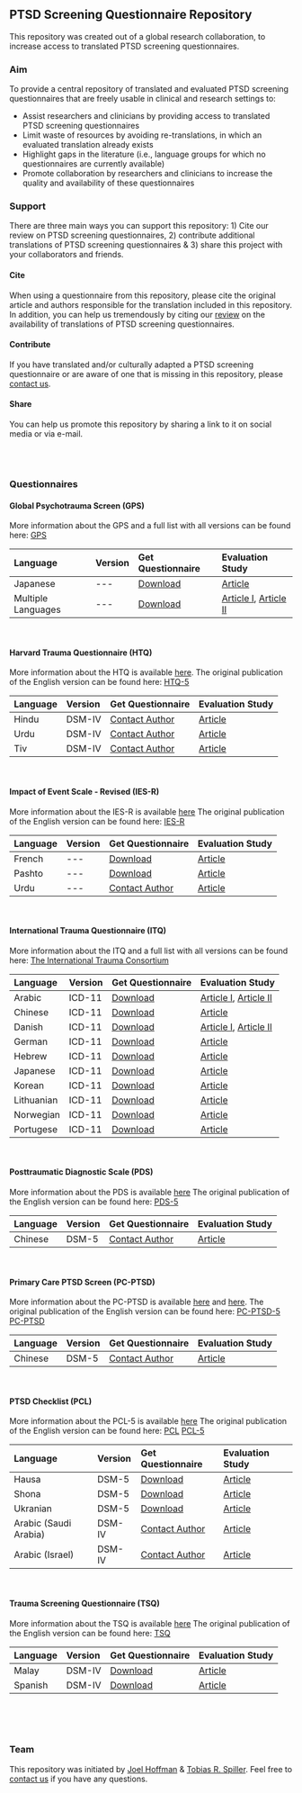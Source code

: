 
## PTSD Screening Questionnaire Repository

This repository was created out of a global research collaboration, to increase access to translated PTSD screening questionnaires. 

### Aim
To provide a central repository of translated and evaluated PTSD screening questionnaires that are freely usable in clinical and research settings to:

-	Assist researchers and clinicians by providing access to translated PTSD screening questionnaires
- Limit waste of resources by avoiding re-translations, in which an evaluated translation already exists
- Highlight gaps in the literature (i.e., language groups for which no questionnaires are currently available) 
- Promote collaboration by researchers and clinicians to increase the quality and availability of these questionnaires 

### Support
There are three main ways you can support this repository: 1) Cite our review  on PTSD screening questionnaires, 2) contribute additional translations of PTSD screening questionnaires & 3) share this project with your collaborators and friends.

#### Cite
When using a questionnaire from this repository, please cite the original article and authors responsible for the translation included in this repository. In addition, you can help us tremendously by citing our [review](ADD) on the availability of translations of PTSD screening questionnaires.

#### Contribute
If you have translated and/or culturally adapted a PTSD screening questionnaire or are aware of one that is missing in this repository, please [contact us](mailto:tobias.spiller@yale.edu).

#### Share
You can help us promote this repository by sharing a link to it on social media or via e-mail.

<br />
<br />

### Questionnaires
#### Global Psychotrauma Screen (GPS)
More information about the GPS and a full list with all versions can be found here: [GPS](https://de.global-psychotrauma.net/gps) 

| Language | Version | Get Questionnaire | Evaluation Study |
| :--- | :--- | :--- |  :--- |
| Japanese  | --- | [Download](https://de.global-psychotrauma.net/_files/ugd/893421_4f9d81b41cc7461a94b6128f09f5b28d.pdf) | [Article](https://www.tandfonline.com/doi/full/10.1080/20008198.2020.1810893) | 
| Multiple Languages  | --- | [Download](https://de.global-psychotrauma.net/gps) | [Article I](https://www.tandfonline.com/doi/full/10.1080/20008198.2020.1752504), [Article II](https://www.tandfonline.com/doi/full/10.1080/20008198.2021.1929754)| 
<br />


#### Harvard Trauma Questionnaire (HTQ)
More information about the HTQ is available [here](https://hprt-cambridge.org/screening/harvard-trauma-questionnaire/).
The original publication of the English version can be found here: [HTQ-5](https://watermark.silverchair.com/cky256.pdf?token=AQECAHi208BE49Ooan9kkhW_Ercy7Dm3ZL_9Cf3qfKAc485ysgAAAsQwggLABgkqhkiG9w0BBwagggKxMIICrQIBADCCAqYGCSqGSIb3DQEHATAeBglghkgBZQMEAS4wEQQMggJSHmYOrKrxhFNpAgEQgIICdwgPQ7QMbcPlWqMGcL25W99l0QPDghB0H8EVPXQ5OfQuo6TPh2n-fcBPCxGhyjJNeXFTgbLgAUUV3Nq6DSud68JzVixlVRhk9MyVYrEqktirapLYobuhdT7EetAshbjkGQlcwdV8bCgS7n8sovvU74gTyPTfCmCfcGUgMW7sEE6mPWbf5Mc_BMS5bmfg3-khD9P-XMgdsU51nnqeUvAxZ1ZbdMyE318k8_eg4NOLJLW2Uf89rL9t3k4qwWIS001Infg4ylrPZrFaIhVvWB4xKx4yKfTqjJNvDoRzIXEsm8c6Bf7FRD0_4jPz9QBnjL2VFwml64WOkrHG9dXqx2chHmT5anboJjaoRa262vfEScBzDaJtziW00U9AutsYOWX--6M9igTM_ynQr28HUGVR_PMsSC2WkbdKtWR-7n4UKZ5cpeELaoHahOZ5rR6kojkuywQtWwwGXIPwE4Dcl5SrotnkK-1kovXSqQopGuYWm2YsYKU-XUSTe8uooTPFeZ90NAQLQSzcAl1A-v-Q6-R4J0PCaHSGqCOEAXbIrGjBZssGezYL0J_pKrxCIQxLHFfrOlVngJxCmInXdvF56IHcOQtbNQisMDzVC8ERT0DyNqX_A8zVv9ew-GzvZy0lz1DMCurhj5NpmlnM3p5iKXTtkACHmVCEOi28veMhYBtE4tuX011mOQWFF3f1LEkLOq86iR6VUAWOcETDB3i8rMf044XsESHKF41UxqkVEu8Y0QWbqi_WIJ4FcHG798W0dOtqFSSyVy_l3xdO314VFE_OjJfFmzrHqN6qaKuhZXGCsnHTgGF9JLL9pAeFGrz0ezWFZP5l9xFZIdI)

| Language | Version | Get Questionnaire | Evaluation Study |
| :--- | :--- | :--- |  :--- |
| Hindu  | DSM-IV | [Contact Author](mailto:apatel@hsph.harvard.edu) | [Article](https://bmcwomenshealth.biomedcentral.com/articles/10.1186/s12905-022-01595-3) | 
| Urdu  | DSM-IV | [Contact Author](mailto:tambri.housen@solidarityinhealth.com)  | [Article](https://journals.sagepub.com/doi/abs/10.1177/1363461518764487) | 
| Tiv  | DSM-IV | [Contact Author](mailto:johnbosco.chukwuorji@unn.edu.ng) | [Article](https://www.tandfonline.com/doi/abs/10.1080/10615806.2017.1361936?journalCode=gasc20) | 

<br />


#### Impact of Event Scale - Revised (IES-R)
More information about the IES-R is available [here](https://www.ptsd.va.gov/professional/assessment/adult-sr/ies-r.asp) 
The original publication of the English version can be found here: [IES-R](https://www.sciencedirect.com/science/article/abs/pii/S0887618507000722?via%3Dihub)

| Language | Version | Get Questionnaire | Evaluation Study |
| :--- | :--- | :--- |  :--- |
| French  | --- | [Download](https://journals.sagepub.com/doi/10.1177/070674370304800111?url_ver=Z39.88-2003&rfr_id=ori:rid:crossref.org&rfr_dat=cr_pub%20%200pubmed) | [Article](https://journals.sagepub.com/doi/10.1177/070674370304800111?url_ver=Z39.88-2003&rfr_id=ori:rid:crossref.org&rfr_dat=cr_pub%20%200pubmed) | 
| Pashto  | --- | [Download](https://osf.io/7q5my/) | [Article](https://www.asian-nursingresearch.com/article/S1976-1317(09)60020-7/pdf) | 
| Urdu  | --- | [Contact Author](mailto:Saleem.Tareen@northerntrust.hscni.net) | [Article](https://www.cambridge.org/core/journals/international-psychiatry/article/evaluation-of-an-urdu-version-of-the-impact-of-event-scale-revised/2CA3BF61B194F40F6C301ED8BF754FA6) | 

<br />


#### International Trauma Questionnaire (ITQ)
More information about the ITQ and a full list with all versions can be found here: [The International Trauma Consortium](https://www.traumameasuresglobal.com/itq) 

| Language | Version | Get Questionnaire | Evaluation Study |
| :--- | :--- | :--- |  :--- |
| Arabic | ICD-11 | [Download](https://www.traumameasuresglobal.com/_files/ugd/be25b4_cd992d204d744075a1c4429842960e84.pdf) | [Article I](https://www.cambridge.org/core/journals/global-mental-health/article/are-posttraumatic-stress-disorder-ptsd-and-complexptsd-distinguishable-within-a-treatmentseeking-sample-of-syrian-refugees-living-in-lebanon/096B22F9FED4C03CF297234DBB09FF0F), [Article II](https://onlinelibrary.wiley.com/doi/10.1111/acps.12973)| 
| Chinese  | ICD-11 | [Download](https://www.traumameasuresglobal.com/_files/ugd/be25b4_fa9c5f4850c547769adca6e7a32334d5.pdf) | [Article](https://www.tandfonline.com/doi/full/10.1080/20008198.2019.1608718) | 
| Danish  | ICD-11 | [Download](https://www.traumameasuresglobal.com/_files/ugd/be25b4_90a72d644c484b4eae5be68e58b65747.pdf) | [Article I](https://www.tandfonline.com/doi/full/10.1080/20008198.2021.1880747),  [Article II](https://www.tandfonline.com/doi/full/10.1080/20008198.2021.1894806)| 
| German | ICD-11 | [Download](https://www.traumameasuresglobal.com/_files/ugd/be25b4_542119c23f904aaf845c32d8eeeca9c9.pdf) | [Article](https://cpe.psychopen.eu/index.php/cpe/article/view/5501) | 
| Hebrew | ICD-11 | [Download](https://www.traumameasuresglobal.com/_files/ugd/be25b4_05b0e197335a41f3a557944d05457956.pdf) | [Article](https://www.sciencedirect.com/science/article/abs/pii/S0887618517305145?via%3Dihub) | 
| Japanese  | ICD-11 | [Download](https://www.traumameasuresglobal.com/_files/ugd/be25b4_9a5566d81e9049babc47567e661beb41.pdf) | [Article](https://www.tandfonline.com/doi/full/10.1080/20008198.2020.1717826) | 
| Korean | ICD-11 | [Download](https://www.traumameasuresglobal.com/_files/ugd/be25b4_d3c6a6f7d3c34712bb5c512e57f18fa9.pdf) | [Article](https://www.tandfonline.com/doi/abs/10.1080/10615806.2020.1839889?journalCode=gasc20) | 
| Lithuanian  | ICD-11 | [Download](https://www.traumameasuresglobal.com/_files/ugd/be25b4_b16790b6ee004fd5a7f4f2ac894d631e.pdf) | [Article](https://www.tandfonline.com/doi/full/10.1080/20008198.2017.1414559) | 
| Norwegian | ICD-11 | [Download](https://www.traumameasuresglobal.com/_files/ugd/be25b4_57a917f1452c44b8befd196a4fd8f5dd.pdf) | [Article](https://www.tandfonline.com/doi/full/10.1080/20008198.2020.1796187) | 
| Portugese  | ICD-11 | [Download](https://www.traumameasuresglobal.com/_files/ugd/be25b4_5ee5a5239b2a42d29576743b7e3229ff.pdf) | [Article](https://www.scielo.br/j/spmj/a/SvKMPZc4yCh6mqnGNWKbgdN/?lang=en) | 

<br />


#### Posttraumatic Diagnostic Scale (PDS)
More information about the PDS is available [here](https://www.ptsd.va.gov/professional/assessment/adult-sr/pds.asp) 
The original publication of the English version can be found here: [PDS-5](https://content.apa.org/record/2015-57068-001)

| Language | Version | Get Questionnaire | Evaluation Study |
| :--- | :--- | :--- |  :--- |
| Chinese  | DSM-5 | [Contact Author](mailto:suyijen@ntu.edu.tw) | [Article](https://www.sciencedirect.com/science/article/abs/pii/S088761852030075X) | 

<br />


#### Primary Care PTSD Screen (PC-PTSD)
More information about the PC-PTSD is available [here](https://www.ptsd.va.gov/professional/assessment/screens/pc-ptsd.asp) and [here](https://link.springer.com/article/10.1007/s11606-016-3703-5).
The original publication of the English version can be found here: [PC-PTSD-5](https://jamanetwork.com/journals/jamanetworkopen/fullarticle/2775926)
[PC-PTSD](https://content.apa.org/record/2015-55809-001)

| Language | Version | Get Questionnaire | Evaluation Study |
| :--- | :--- | :--- |  :--- |
| Chinese  | DSM-5 | [Contact Author](mailto:andyhwfung@gmail.com) | [Article](https://www.tandfonline.com/doi/full/10.1080/26408066.2019.1676858) | 

<br />


#### PTSD Checklist (PCL)
More information about the PCL-5 is available [here](https://www.ptsd.va.gov/professional/assessment/adult-sr/ptsd-checklist.asp)
The original publication of the English version can be found here: [PCL](https://doi.apa.org/record/2008-03290-009?doi=1)
[PCL-5](https://content.apa.org/record/2015-55809-001)

| Language | Version | Get Questionnaire | Evaluation Study |
| :--- | :--- | :--- |  :--- |
| Hausa  | DSM-5 | [Download](https://osf.io/6bwau/) | [Article](https://link.springer.com/article/10.1007/s11469-021-00527-w) | 
| Shona  | DSM-5 | [Download](https://osf.io/r2tna/) | [Article](https://bmcpsychiatry.biomedcentral.com/articles/10.1186/s12888-018-1688-9) | 
| Ukranian  | DSM-5 | [Download](https://af22a459-c039-4ba8-9a14-a6426addc3b6.filesusr.com/ugd/be25b4_322d31e2597746ccac1098a8a8f2210f.docx?dn=1.%20PCL-5%20Ukrainian.docx) | [Article](https://link.springer.com/article/10.1007/s00127-019-01652-7) | 
| Arabic (Saudi Arabia) | DSM-IV | [Contact Author](mailto:ealhalal@KSU.EDU.SA) | [Article](https://onlinelibrary.wiley.com/doi/abs/10.1002/nur.21837) | 
| Arabic (Israel) | DSM-IV | [Contact Author](mailto:slonim@bgu.ac.il) | [Article](https://www.sciencedirect.com/science/article/abs/pii/S0165178118311004) | 

<br />


#### Trauma Screening Questionnaire (TSQ)
More information about the TSQ is available [here](https://www.ptsd.va.gov/professional/assessment/screens/tsq.asp)
The original publication of the English version can be found here: [TSQ](https://www.cambridge.org/core/journals/the-british-journal-of-psychiatry/article/brief-screening-instrument-for-posttraumatic-stress-disorder/8FE873195DE100DD13A3F4370E5BB266)

| Language | Version | Get Questionnaire | Evaluation Study |
| :--- | :--- | :--- |  :--- |
| Malay  | DSM-IV | [Download](https://d1wqtxts1xzle7.cloudfront.net/38374621/IMJ_2014_216536-8_TSQ-with-cover-page-v2.pdf?Expires=1654536053&Signature=a2-SGwSAu3CLtofzAI6fmzN9TovMFd91F5QWbLfywV~EZfj8ECOlLDW7ap4hPpY15QOK2xkcnu95dAnF6X1WjBvMmD1XSY3jFdFf4ObNoiehEZ17ocSe94BrkT4X5ockicoGWQQv1HnDT0VSNuMkR960QMXAmfhQnb4luOExcGgqeT37HhS39lhTfiOzCGepnEd1wvuzGFHUTyLrUlkndY~j4oToHfZiNqmYiCY8jFbF2Xv4zDIkiHP4Mdc92dX9A8vhB7aYTJbq4aTa3wSHmAKRotq3~0dzNyuN9RT~HTUY8RTUxwtvAqnZf0C5Ch9YSEOgITre1MeZ7Mq5VAY3tg__&Key-Pair-Id=APKAJLOHF5GGSLRBV4ZA) | [Article](https://d1wqtxts1xzle7.cloudfront.net/38374621/IMJ_2014_216536-8_TSQ-with-cover-page-v2.pdf?Expires=1654536053&Signature=a2-SGwSAu3CLtofzAI6fmzN9TovMFd91F5QWbLfywV~EZfj8ECOlLDW7ap4hPpY15QOK2xkcnu95dAnF6X1WjBvMmD1XSY3jFdFf4ObNoiehEZ17ocSe94BrkT4X5ockicoGWQQv1HnDT0VSNuMkR960QMXAmfhQnb4luOExcGgqeT37HhS39lhTfiOzCGepnEd1wvuzGFHUTyLrUlkndY~j4oToHfZiNqmYiCY8jFbF2Xv4zDIkiHP4Mdc92dX9A8vhB7aYTJbq4aTa3wSHmAKRotq3~0dzNyuN9RT~HTUY8RTUxwtvAqnZf0C5Ch9YSEOgITre1MeZ7Mq5VAY3tg__&Key-Pair-Id=APKAJLOHF5GGSLRBV4ZA) | 
| Spanish  | DSM-IV | [Download](https://osf.io/e5wzb/) | [Article](https://www.australiancriticalcare.com/article/S1036-7314(17)30322-3/fulltext) | 

<br />
<br />
<br />


### Team
This repository was initiated by [Joel Hoffman](https://www.rtrp-research.com/joel-hoffman) & [Tobias R. Spiller](https://www.ptsdstresslab.org/lab-members). Feel free to [contact us](mailto:tobias.spiller@yale.edu) if you have any questions.
